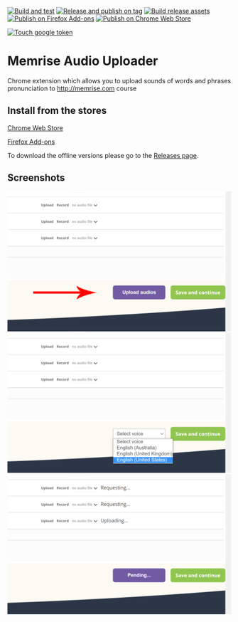 [![Build and test](https://github.com/cardinalby/memrise-audio-uploader/actions/workflows/build-and-test.yml/badge.svg)](https://github.com/cardinalby/memrise-audio-uploader/actions/workflows/build-and-test.yml)
[![Release and publish on tag](https://github.com/cardinalby/memrise-audio-uploader/actions/workflows/publish-release-on-tag.yml/badge.svg)](https://github.com/cardinalby/memrise-audio-uploader/actions/workflows/publish-release-on-tag.yml)
[![Build release assets](https://github.com/cardinalby/memrise-audio-uploader/actions/workflows/build-assets-on-release.yml/badge.svg)](https://github.com/cardinalby/memrise-audio-uploader/actions/workflows/build-assets-on-release.yml)
[![Publish on Firefox Add-ons](https://github.com/cardinalby/memrise-audio-uploader/actions/workflows/publish-on-firefox-addons.yml/badge.svg)](https://github.com/cardinalby/memrise-audio-uploader/actions/workflows/publish-on-firefox-addons.yml)
[![Publish on Chrome Web Store](https://github.com/cardinalby/memrise-audio-uploader/actions/workflows/publish-on-chrome-webstore.yml/badge.svg)](https://github.com/cardinalby/memrise-audio-uploader/actions/workflows/publish-on-chrome-webstore.yml)

[![Touch google token](https://github.com/cardinalby/memrise-audio-uploader/actions/workflows/touch-google-refresh-token.yml/badge.svg)](https://github.com/cardinalby/memrise-audio-uploader/actions/workflows/touch-google-refresh-token.yml)

# Memrise Audio Uploader
Chrome extension which allows you to upload sounds of words and phrases pronunciation to http://memrise.com course

## Install from the stores
[Chrome Web Store](https://chrome.google.com/webstore/detail/memrise-audio-uploader/fonhjbpoimjmgfgbboichngpjlmilbmk)

[Firefox Add-ons](https://addons.mozilla.org/firefox/addon/memrise-audio-uploader/)

To download the offline versions please go to the 
[Releases page](https://github.com/cardinalby/memrise-audio-uploader/releases).

## Screenshots
![Screenshot 1](design/screenshots/screenshot1.png)
![Screenshot 1](design/screenshots/screenshot2.png)
![Screenshot 1](design/screenshots/screenshot3.png)
